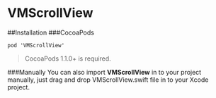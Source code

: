 # VMScrollView

##Installation
###CocoaPods
```
pod 'VMScrollView'
```
>CocoaPods 1.1.0+ is required.

###Manually
You can also import **VMScrollView** in to your project manually, just drag and drop VMScrollView.swift file in to your Xcode project.


